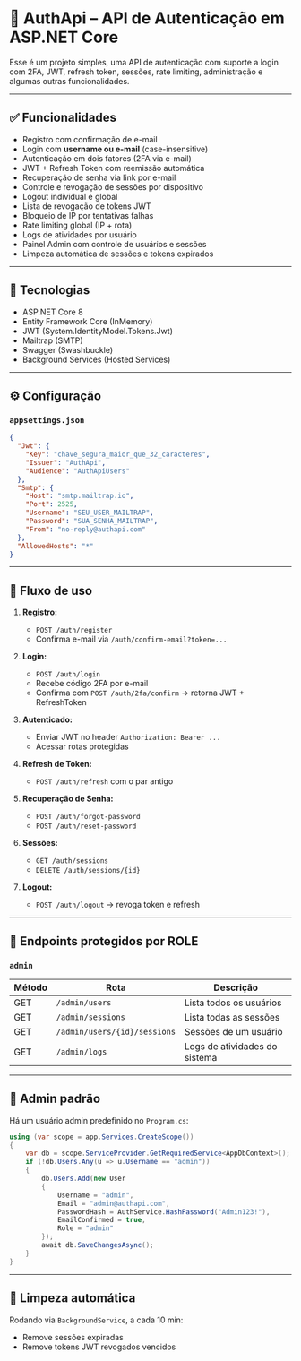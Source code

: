 # 🔐 AuthApi – API de Autenticação em ASP.NET Core

Esse é um projeto simples, uma API de autenticação com suporte a login com 2FA, JWT, refresh token, sessões, rate limiting, administração e algumas outras funcionalidades.

---

## ✅ Funcionalidades

- Registro com confirmação de e-mail
- Login com **username ou e-mail** (case-insensitive)
- Autenticação em dois fatores (2FA via e-mail)
- JWT + Refresh Token com reemissão automática
- Recuperação de senha via link por e-mail
- Controle e revogação de sessões por dispositivo
- Logout individual e global
- Lista de revogação de tokens JWT
- Bloqueio de IP por tentativas falhas
- Rate limiting global (IP + rota)
- Logs de atividades por usuário
- Painel Admin com controle de usuários e sessões
- Limpeza automática de sessões e tokens expirados

---

## 🚀 Tecnologias

- ASP.NET Core 8
- Entity Framework Core (InMemory)
- JWT (System.IdentityModel.Tokens.Jwt)
- Mailtrap (SMTP)
- Swagger (Swashbuckle)
- Background Services (Hosted Services)

---

## ⚙️ Configuração

### `appsettings.json`

```json
{
  "Jwt": {
    "Key": "chave_segura_maior_que_32_caracteres",
    "Issuer": "AuthApi",
    "Audience": "AuthApiUsers"
  },
  "Smtp": {
    "Host": "smtp.mailtrap.io",
    "Port": 2525,
    "Username": "SEU_USER_MAILTRAP",
    "Password": "SUA_SENHA_MAILTRAP",
    "From": "no-reply@authapi.com"
  },
  "AllowedHosts": "*"
}
```

---

## 🧪 Fluxo de uso

1. **Registro:**
   - `POST /auth/register`
   - Confirma e-mail via `/auth/confirm-email?token=...`

2. **Login:**
   - `POST /auth/login`
   - Recebe código 2FA por e-mail
   - Confirma com `POST /auth/2fa/confirm` → retorna JWT + RefreshToken

3. **Autenticado:**
   - Enviar JWT no header `Authorization: Bearer ...`
   - Acessar rotas protegidas

4. **Refresh de Token:**
   - `POST /auth/refresh` com o par antigo

5. **Recuperação de Senha:**
   - `POST /auth/forgot-password`
   - `POST /auth/reset-password`

6. **Sessões:**
   - `GET /auth/sessions`
   - `DELETE /auth/sessions/{id}`

7. **Logout:**
   - `POST /auth/logout` → revoga token e refresh

---

## 🔐 Endpoints protegidos por ROLE

### `admin`

| Método | Rota                              | Descrição                     |
|--------|-----------------------------------|-------------------------------|
| GET    | `/admin/users`                    | Lista todos os usuários       |
| GET    | `/admin/sessions`                 | Lista todas as sessões        |
| GET    | `/admin/users/{id}/sessions`      | Sessões de um usuário         |
| GET    | `/admin/logs`                     | Logs de atividades do sistema |

---

## 👤 Admin padrão

Há um usuário admin predefinido no `Program.cs`:

```csharp
using (var scope = app.Services.CreateScope())
{
    var db = scope.ServiceProvider.GetRequiredService<AppDbContext>();
    if (!db.Users.Any(u => u.Username == "admin"))
    {
        db.Users.Add(new User
        {
            Username = "admin",
            Email = "admin@authapi.com",
            PasswordHash = AuthService.HashPassword("Admin123!"),
            EmailConfirmed = true,
            Role = "admin"
        });
        await db.SaveChangesAsync();
    }
}
```

---

## 🧼 Limpeza automática

Rodando via `BackgroundService`, a cada 10 min:

- Remove sessões expiradas
- Remove tokens JWT revogados vencidos